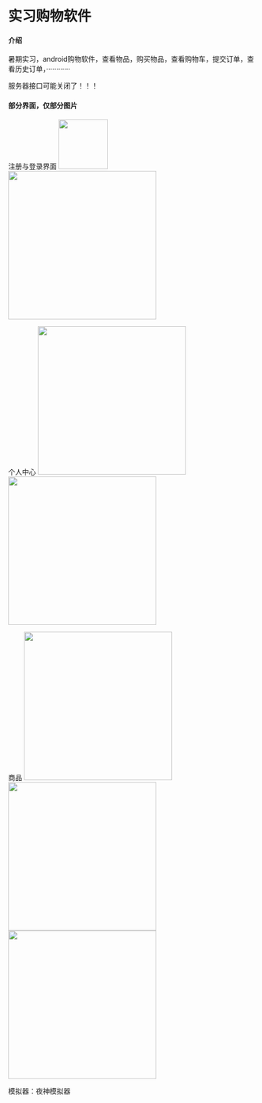 # 实习购物软件

#### 介绍
暑期实习，android购物软件，查看物品，购买物品，查看购物车，提交订单，查看历史订单，············

服务器接口可能关闭了！！！


#### 部分界面，仅部分图片

注册与登录界面
<img src="https://images.gitee.com/uploads/images/2021/0815/102516_368a0809_7489189.png" width="100px">
<img src="https://images.gitee.com/uploads/images/2021/0815/102533_1291c303_7489189.png" width="300px">


个人中心
<img src="https://images.gitee.com/uploads/images/2021/0815/102605_cd0f1e22_7489189.png" width="300px">
<img src="https://images.gitee.com/uploads/images/2021/0815/102629_abc5ac00_7489189.png" width="300px">

商品
<img src="https://images.gitee.com/uploads/images/2021/0815/102655_b3c28077_7489189.png" width="300px">
<img src="https://images.gitee.com/uploads/images/2021/0815/102739_53fe012d_7489189.png" width="300px">
<img src="https://images.gitee.com/uploads/images/2021/0815/102758_aca51f62_7489189.png" width="300px">


模拟器：夜神模拟器







